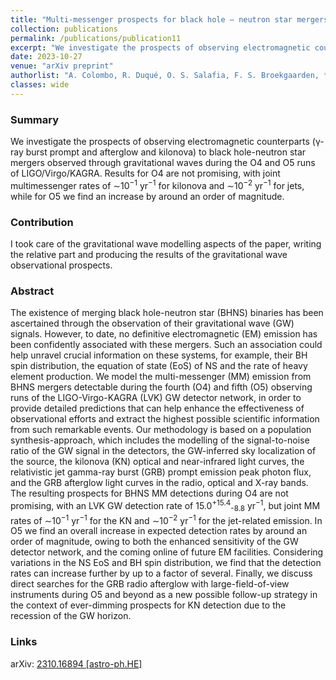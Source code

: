 ```yaml
---
title: "Multi-messenger prospects for black hole – neutron star mergers in the O4 and O5 runs"
collection: publications
permalink: /publications/publication11
excerpt: "We investigate the prospects of observing electromagnetic counterparts to black hole-neutron star mergers detected through gravitational waves during O4 and O5"
date: 2023-10-27
venue: "arXiv preprint"
authorlist: "A. Colombo, R. Duqué, O. S. Salafia, F. S. Broekgaarden, **F. Iacovelli**, M. Mancarella, I. Andreoni, F. Gabrielli, F. Ragosta, G. Ghirlanda, T. Fragos, A. J. Levan, S. Piranomonte, A. Melandri, B. Giacomazzo and M. Colpi"
classes: wide
---
```


<html>
<head>
   <script src="https://code.jquery.com/jquery-3.7.0.js"></script>
</head>
<body>

<div id="inspirecount"></div>
<script>
var recid = '2714734';
var recurl = 'https://inspirehep.net/api/literature/?q=recid%3A'+recid+'&size=10&page=1&fields=citation_count&format=json';

if (recid === "undefined") {
	document.getElementById("inspirecount").innerHTML='';
} else {
	$.getJSON(recurl, function(data){
		if (data.hits.hits[0].metadata.citation_count === 0){
			var html = '';
		} else {
    	var html =`<a href="https://inspirehep.net/literature/${recid}" target="_blank" rel="noopener"><button type="button inspire" class="btn btn-inspire">iNSPIRE </button></a><span class="badge inspcitations">${data.hits.hits[0].metadata.citation_count} citations</span>`  
    	}  
    	document.getElementById("inspirecount").innerHTML= html
  });
}
</script>
</body>
</html>

### Summary
We investigate the prospects of observing electromagnetic counterparts (&gamma;-ray burst prompt and afterglow and kilonova) to black hole-neutron star mergers observed through gravitational waves during the O4 and O5 runs of LIGO/Virgo/KAGRA. Results for O4 are
not promising, with joint multimessenger rates of &sim;10<sup>−1</sup> yr<sup>−1</sup> for kilonova and &sim;10<sup>−2</sup> yr<sup>−1</sup> for jets, while for O5 we find an increase by around an order of magnitude.

### Contribution
I took care of the gravitational wave modelling aspects of the paper, writing the relative part and producing the results of the gravitational wave observational prospects.

### Abstract
The existence of merging black hole-neutron star (BHNS) binaries has been ascertained through the observation of their gravitational wave (GW) signals. However, to date, no definitive electromagnetic (EM) emission has been confidently associated with these mergers. Such an association could help unravel crucial information on these systems, for example, their BH spin distribution, the equation of state (EoS) of NS and the rate of heavy element production. We model the multi-messenger (MM) emission from BHNS mergers detectable during the fourth (O4) and fifth (O5) observing runs of the LIGO-Virgo-KAGRA (LVK) GW detector network, in order to provide detailed predictions that can help enhance the effectiveness of observational efforts and extract the highest possible scientific information from such remarkable events. Our methodology is based on a population synthesis-approach, which includes the modelling of the signal-to-noise ratio of the GW signal in the detectors, the GW-inferred sky localization of the source, the kilonova (KN) optical and near-infrared light curves, the relativistic jet gamma-ray burst (GRB) prompt emission peak photon flux, and the
GRB afterglow light curves in the radio, optical and X-ray bands. The resulting prospects for BHNS MM detections during O4 are not promising, with an LVK GW detection rate of 15.0<sup>+15.4</sup><sub>-8.8</sub> yr<sup>−1</sup>, but joint MM rates of &sim;10<sup>−1</sup> yr<sup>−1</sup> for the KN and &sim;10<sup>−2</sup> yr<sup>−1</sup> for the jet-related emission. In O5 we find an overall increase in expected detection rates by around an order of magnitude, owing to both the enhanced sensitivity of the GW detector network, and the coming online of future EM facilities. Considering variations in the NS EoS and BH spin distribution, we find that the detection rates can increase further by up to a factor of several. Finally, we discuss direct searches for the GRB radio afterglow with large-field-of-view instruments during O5 and beyond as a new possible follow-up strategy in the context of ever-dimming prospects for KN detection due to the recession of the GW horizon.

### Links

<i class="ai ai-arxiv ai-fw"></i> arXiv: <a href="https://arxiv.org/abs/2310.16894" target="_blank" rel="noopener">2310.16894 [astro-ph.HE]</a>

